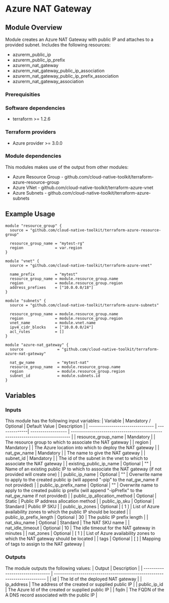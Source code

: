 # Azure NAT Gateway

## Module Overview

Module creates an Azure NAT Gateway with public IP and attaches to a provided subnet. Includes the following resources:
- azurerm_public_ip
- azurerm_public_ip_prefix
- azurerm_nat_gateway
- azurerm_nat_gateway_public_ip_association
- azurerm_nat_gateway_public_ip_prefix_association
- azurerm_nat_gateway_association

### Prerequisities

### Software dependencies

- terraform >= 1.2.6

### Terraform providers

- Azure provider >= 3.0.0

### Module dependencies

This modules makes use of the output from other modules:
- Azure Resource Group - github.com/cloud-native-toolkit/terraform-azure-resource-group
- Azure VNet - github.com/cloud-native-toolkit/terraform-azure-vnet
- Azure Subnets - github.com/cloud-native-toolkit/terraform-azure-subnets

## Example Usage

```hcl-terraform
module "resource_group" {
  source = "github.com/cloud-native-toolkit/terraform-azure-resource-group"

  resource_group_name = "mytest-rg"
  region              = var.region
}

module "vnet" {
  source = "github.com/cloud-native-toolkit/terraform-azure-vnet"

  name_prefix         = "mytest"
  resource_group_name = module.resource_group.name
  region              = module.resource_group.region
  address_prefixes    = ["10.0.0.0/18"]
}

module "subnets" {
  source = "github.com/cloud-native-toolkit/terraform-azure-subnets"

  resource_group_name = module.resource_group.name
  region              = module.resource_group.region
  vnet_name           = module.vnet.name
  ipv4_cidr_blocks    = ["10.0.0.0/24"]
  acl_rules           = []
}

module "azure-nat_gateway" {
  source               = "github.com/cloud-native-toolkit/terraform-azure-nat-gateway"
  
  nat_gw_name          = "mytest-nat"  
  resource_group_name  = module.resource_group.name
  region               = module.resource_group.region
  subnet_id            = module.subnets.id
}
```

## Variables

### Inputs

This module has the following input variables:
| Variable | Mandatory / Optional | Default Value | Description |
| -------------------------------- | --------------| ------------------ | ----------------------------------------------------------------------------- |
| resource_group_name | Mandatory |  | The resource group to which to associate the NAT gateway  |
| region | Mandatory |  | The Azure location into which to deploy the NAT gateway |
| nat_gw_name | Mandatory |  | The name to give the NAT gateway |
| subnet_id | Mandatory |  | The id of the subnet in the vnet to which to associate the NAT gateway |
| existing_public_ip_name | Optional | "" | Name of an existing public IP to which to associate the NAT gateway (if not provided will create one) |
| public_ip_name  | Optional | "" | Overwrite name to apply to the created public ip (will append \"-pip\" to the nat_gw_name if not provided) |
| public_ip_prefix_name  | Optional | "" | Overwrite name to apply to the created public ip prefix (will append \"-ipPrefix\" to the nat_gw_name if not provided) |
| public_ip_allocation_method | Optional | Static | Public IP address allocation method |
| public_ip_sku | Optional | Standard | Public IP SKU |
| public_ip_zones | Optional | \[ 1 \] | List of Azure availability zones to which the public IP should be located |
| public_ip_prefix_length | Optional | 30 | The public IP prefix length |
| nat_sku_name | Optional | Standard | The NAT SKU name |
| nat_idle_timeout | Optional | 10 | The idle timeout for the NAT gateway in minutes |
| nat_zones | Optional | \[ 1 \] | List of Azure availability zones to which the NAT gateway should be located |
| tags | Optional | \[ \] | Mapping of tags to assign to the NAT gateway |

### Outputs

The module outputs the following values:
| Output | Description |
| -------------------------------- | -------------------------------------------------------------------------- |
| id | The Id of the deployed NAT gateway |
| ip_address | The address of the created or supplied public IP |
| public_ip_id | The Azure Id of the created or supplied public IP |
| fqdn | The FQDN of the A DNS record associated with the public IP |